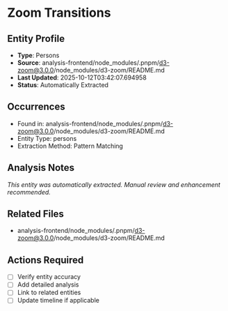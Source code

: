 # Zoom Transitions

## Entity Profile
- **Type**: Persons
- **Source**: analysis-frontend/node_modules/.pnpm/d3-zoom@3.0.0/node_modules/d3-zoom/README.md
- **Last Updated**: 2025-10-12T03:42:07.694958
- **Status**: Automatically Extracted

## Occurrences
- Found in: analysis-frontend/node_modules/.pnpm/d3-zoom@3.0.0/node_modules/d3-zoom/README.md
- Entity Type: persons
- Extraction Method: Pattern Matching

## Analysis Notes
*This entity was automatically extracted. Manual review and enhancement recommended.*

## Related Files
- analysis-frontend/node_modules/.pnpm/d3-zoom@3.0.0/node_modules/d3-zoom/README.md

## Actions Required
- [ ] Verify entity accuracy
- [ ] Add detailed analysis
- [ ] Link to related entities
- [ ] Update timeline if applicable
